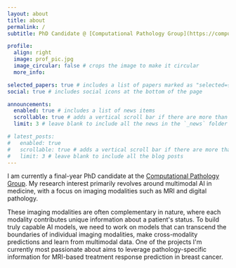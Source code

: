 ```yaml
---
layout: about
title: about
permalink: /
subtitle: PhD Candidate @ [Computational Pathology Group](https://computationalpathologygroup.eu/)

profile:
  align: right
  image: prof_pic.jpg
  image_circular: false # crops the image to make it circular
  more_info:

selected_papers: true # includes a list of papers marked as "selected={true}"
social: true # includes social icons at the bottom of the page

announcements:
  enabled: true # includes a list of news items
  scrollable: true # adds a vertical scroll bar if there are more than 3 news items
  limit: 3 # leave blank to include all the news in the `_news` folder

# latest_posts:
#   enabled: true
#   scrollable: true # adds a vertical scroll bar if there are more than 3 new posts items
#   limit: 3 # leave blank to include all the blog posts
---
```


I am currently a final-year PhD candidate at the [Computational Pathology Group](https://computationalpathologygroup.eu/). My research interest primarily revolves around multimodal AI in medicine, with a focus on imaging modalities such as MRI and digital pathology. 

These imaging modalities are often complementary in nature, where each modality contributes unique information about a patient's status. To build truly capable AI models, we need to work on models that can transcend the boundaries of individual imaging modalities, make cross-modality predictions and learn from multimodal data. One of the projects I'm currently most passionate about aims to leverage pathology-specific information for MRI-based treatment response prediction in breast cancer.